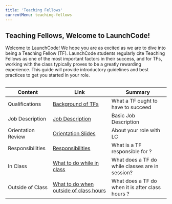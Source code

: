 ```yaml
---
title: 'Teaching Fellows'
currentMenu: teaching-fellows
---
```


## Teaching Fellows, Welcome to LaunchCode!

Welcome to LaunchCode! We hope you are as excited as we are to dive into being a Teaching Fellow (TF). LaunchCode students regularly cite Teaching Fellows as one of the most important factors in their success, and for TFs, working with the class typically proves to be a greatly rewarding experience. This guide will provide introductory guidelines and best practices to get you started in your role. 

## 
Content | Link | Summary
|----|------------|-------------|
Qualifications | [Background of TFs](../tf-details/) | What a TF ought to have to succeed
Job Description | [Job Description](../tf-details/job-description) | Basic Job Description
Orientation Review | [Orientation Slides](../tf-details/orientation/) | About your role with LC
Responsibilities | [Responsibilities](../tf-details/responsibilities) | What is a TF responsible for ?
In Class | [What to do while in class](../tf-details) | What does a TF do while classes are in session?
Outside of Class | [What to do when outside of class hours](../tf-details) | What does a TF do when it is after class hours ?



